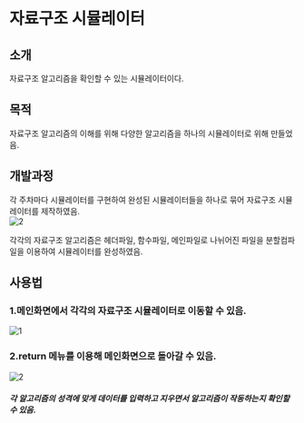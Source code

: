 # 자료구조 시뮬레이터
## 소개
자료구조 알고리즘을 확인할 수 있는 시뮬레이터이다.

## 목적
자료구조 알고리즘의 이해를 위해 다양한 알고리즘을 하나의 시뮬레이터로 위해 만들었음.

## 개발과정
각 주차마다 시뮬레이터를 구현하여 완성된 시뮬레이터들을 하나로 묶어 자료구조 시뮬레이터를 제작하였음.  
![2](https://s3.us-west-2.amazonaws.com/secure.notion-static.com/ba9156ae-1aeb-45c2-9b52-22f11bc2fa69/%EA%B0%84%EB%8B%A82.jpg?X-Amz-Algorithm=AWS4-HMAC-SHA256&X-Amz-Content-Sha256=UNSIGNED-PAYLOAD&X-Amz-Credential=AKIAT73L2G45EIPT3X45%2F20220228%2Fus-west-2%2Fs3%2Faws4_request&X-Amz-Date=20220228T053520Z&X-Amz-Expires=86400&X-Amz-Signature=61a9bfbe6a430f30225e6307ac6b0fae00d0edea38ffa3eee035662dc440ca42&X-Amz-SignedHeaders=host&response-content-disposition=filename%20%3D%22%25EA%25B0%2584%25EB%258B%25A82.jpg%22&x-id=GetObject)  

각각의 자료구조 알고리즘은 헤더파일, 함수파일, 메인파일로 나뉘어진 파일을 분할컴파일을 이용하여 시뮬레이터를 완성하였음.


## 사용법
### 1.메인화면에서 각각의 자료구조 시뮬레이터로 이동할 수 있음.  
![1](https://s3.us-west-2.amazonaws.com/secure.notion-static.com/f3f0a237-dd6c-4c7a-b2e8-2dbd8b213092/1.jpg?X-Amz-Algorithm=AWS4-HMAC-SHA256&X-Amz-Content-Sha256=UNSIGNED-PAYLOAD&X-Amz-Credential=AKIAT73L2G45EIPT3X45%2F20220228%2Fus-west-2%2Fs3%2Faws4_request&X-Amz-Date=20220228T053113Z&X-Amz-Expires=86400&X-Amz-Signature=77d41576a43734362b6e1040131a4311e715bc79b544e0506632079d08e5a46d&X-Amz-SignedHeaders=host&response-content-disposition=filename%20%3D%221.jpg%22&x-id=GetObject)  

### 2.return 메뉴를 이용해 메인화면으로 돌아갈 수 있음.  
![2](https://s3.us-west-2.amazonaws.com/secure.notion-static.com/a1f8ba65-3188-4ba3-8a78-695471aec3cf/2.jpg?X-Amz-Algorithm=AWS4-HMAC-SHA256&X-Amz-Content-Sha256=UNSIGNED-PAYLOAD&X-Amz-Credential=AKIAT73L2G45EIPT3X45%2F20220228%2Fus-west-2%2Fs3%2Faws4_request&X-Amz-Date=20220228T053133Z&X-Amz-Expires=86400&X-Amz-Signature=7f8e176f707265538fd84734dbb667e7c6f2804016b1a37497fc1e477e38c6f5&X-Amz-SignedHeaders=host&response-content-disposition=filename%20%3D%222.jpg%22&x-id=GetObject)  

##### 각 알고리즘의 성격에 맞게 데이터를 입력하고 지우면서 알고리즘이 작동하는지 확인할 수 있음. 
